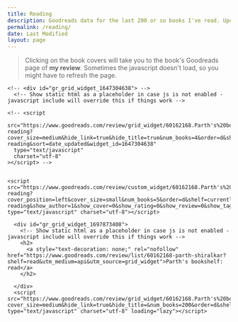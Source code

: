 ```yaml
---
title: Reading
description: Goodreads data for the last 200 or so books I've read. Updated every time I finish a book.
permalink: /reading/
date: Last Modified
layout: page
---
```

> Clicking on the book covers will take you to the book's Goodreads page of **my review**. Sometimes the javascript doesn't load, so you might have to refresh the page.

<div class="mt-md mb-md">
<div class="goodreads-current slide-up-half">

    <!-- <div id="gr_grid_widget_1647304638"> -->
      <!-- Show static html as a placeholder in case js is not enabled - javascript include will override this if things work -->
    
    <!-- <script
      src="https://www.goodreads.com/review/grid_widget/60162168.Parth's%20bookshelf:%20currently-reading?cover_size=medium&hide_link=true&hide_title=true&num_books=4&order=d&shelf=currently-reading&sort=date_updated&widget_id=1647304638"
      type="text/javascript"
      charset="utf-8"
    ></script> -->
    
    
    <script src="https://www.goodreads.com/review/custom_widget/60162168.Parth's%20bookshelf:%20currently-reading?cover_position=left&cover_size=small&num_books=5&order=d&shelf=currently-reading&show_author=1&show_cover=0&show_rating=0&show_review=0&show_tags=0&show_title=1&sort=date_added&widget_bg_color=FFFFFF&widget_bg_transparent=true&widget_border_width=none&widget_id=1662769460&widget_text_color=000000&widget_title_size=large&widget_width=full" type="text/javascript" charset="utf-8"></script>

</div>
</div>

      <div id="gr_grid_widget_1697873408">
        <!-- Show static html as a placeholder in case js is not enabled - javascript include will override this if things work -->
        <h2>
          <a style="text-decoration: none;" rel="nofollow" href="https://www.goodreads.com/review/list/60162168-parth-shiralkar?shelf=read&utm_medium=api&utm_source=grid_widget">Parth's bookshelf: read</a>
        </h2>

      </div>
      <script src="https://www.goodreads.com/review/grid_widget/60162168.Parth's%20bookshelf:%20read?cover_size=medium&hide_link=true&hide_title=&num_books=200&order=d&shelf=read&sort=date_read&widget_id=1697873408" type="text/javascript" charset="utf-8" loading="lazy"></script>

<script>
// Get all the img elements with the class "gr_grid_book_container"
var imgElements = document.querySelectorAll('.gr_grid_book_container img');

// Loop through each img element and modify the src attribute
imgElements.forEach(function (imgElement) {
    // Get the current src attribute
    var src = imgElement.getAttribute('src');

    // Replace both "_SX98_" and "_SY160_" portions with an empty string
    src = src.replace(/_SX98_.|_SY160_.|Y160_./g, '');

    // Set the modified src attribute back to the img element
    imgElement.setAttribute('src', src);

    // Add the loading attribute for lazy loading
    imgElement.setAttribute('loading', 'lazy');

    // Add the decoding attribute for async decoding
    imgElement.setAttribute('decoding', 'async');
});

</script>

